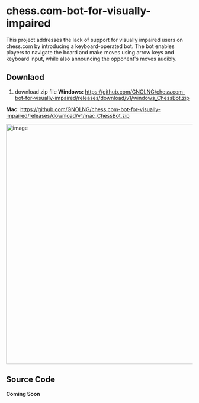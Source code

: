 # chess.com-bot-for-visually-impaired
This project addresses the lack of support for visually impaired users on chess.com by introducing a keyboard-operated bot. The bot enables players to navigate the board and make moves using arrow keys and keyboard input, while also announcing the opponent's moves audibly.


## Downlaod
1. download zip file
**Windows:** https://github.com/GNOLNG/chess.com-bot-for-visually-impaired/releases/download/v1/windows_ChessBot.zip

**Mac:** https://github.com/GNOLNG/chess.com-bot-for-visually-impaired/releases/download/v1/mac_ChessBot.zip

<img width="649" alt="image" src="https://github.com/GNOLNG/chess.com-bot-for-visually-impaired/assets/92449126/38b80310-dc7d-423b-9cf6-fb9a3d8136dc">



## Source Code

**Coming Soon**
